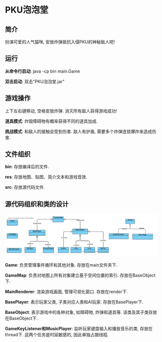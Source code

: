 # PKU泡泡堂
## 简介
扮演可爱的人气猫咪, 安放炸弹抵抗入侵PKU的神秘敌人吧!

## 运行
**从命令行启动**: java -cp bin main.Game

**双击启动**: 双击"PKU泡泡堂.jar"

## 游戏操作
上下左右键移动, 空格安放炸弹. 消灭所有敌人获得游戏成功!

**道具模式**: 炸毁障碍物有概率获得不同的道具加成.

**挑战模式**: 和敌人的接触会受到伤害. 敌人有护盾, 需要多个炸弹连锁爆炸来造成伤害.

## 文件组织
**bin**: 存放编译后的文件.

**res**: 存放地图、贴图、简介文本和游戏音效.

**src**: 存放源代码文件.

## 源代码组织和类的设计
![avatar](./UML.png)

**Game**: 负责管理事件循环和其他对象. 存放在main文件夹下.

**GameMap**: 负责对地图上所有对象建立基于空间位置的索引. 存放在BaseObject下.

**MainRenderer**: 渲染游戏画面, 管理可视化窗口. 存放在render下.

**BasePlayer**: 表示玩家父类, 子类对应人类和AI玩家. 存放在BasePlayer下.

**BaseObject**: 表示游戏中的各种对象, 如障碍物, 炸弹和道具等. 该类及其子类存放在BaseObject下.

**GameKeyListener和MusicPlayer**: 监听玩家键盘输入和播放音乐的类, 存放在thread下. 这两个任务是时延敏感的, 因此单独占据线程.
